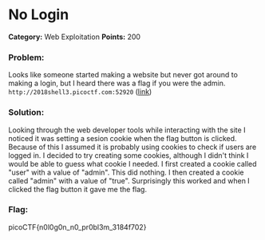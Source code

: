 # No Login
__Category:__ Web Exploitation
__Points:__ 200

### Problem:

Looks like someone started making a website but never got around to making a login, but I heard there was a flag if you were the admin. `http://2018shell3.picoctf.com:52920` ([link](http://2018shell3.picoctf.com:52920/))

### Solution:

Looking through the web developer tools while interacting with the site I noticed it was setting a sesion cookie when the flag button is clicked. Because of this I assumed it is probably using cookies to check if users are logged in. I decided to try creating some cookies, although I didn't think I would be able to guess what cookie I needed. I first created a cookie called "user" with a value of "admin". This did nothing. I then created a cookie called "admin" with a value of "true". Surprisingly this worked and when I clicked the flag button it gave me the flag.

### Flag:

picoCTF{n0l0g0n_n0_pr0bl3m_3184f702}

